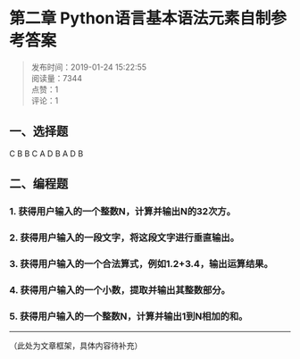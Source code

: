 # 第二章 Python语言基本语法元素自制参考答案

> 发布时间：2019-01-24 15:22:55  
> 阅读量：7344  
> 点赞：1  
> 评论：1  

## 一、选择题

C B B C A D B A D B

## 二、编程题

### 1. 获得用户输入的一个整数N，计算并输出N的32次方。

### 2. 获得用户输入的一段文字，将这段文字进行垂直输出。

### 3. 获得用户输入的一个合法算式，例如1.2+3.4，输出运算结果。

### 4. 获得用户输入的一个小数，提取并输出其整数部分。

### 5. 获得用户输入的一个整数N，计算并输出1到N相加的和。

---

（此处为文章框架，具体内容待补充）